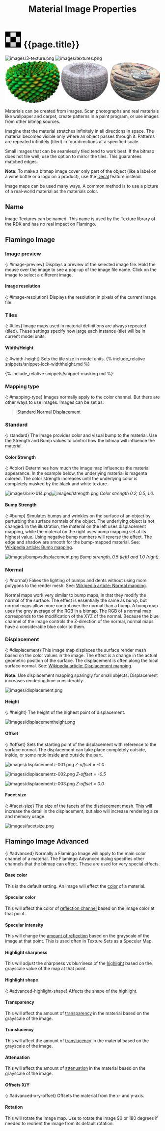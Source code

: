 ﻿---
title: Material Image Properties
---


# ![images/images.svg](images/images.svg) {{page.title}}

![images/3-texture.png](images/3-texture.png)
![images/textures.png](images/textures.png)
![images/solidcolors.png](images/textureset.png)

Materials can be created from images. Scan photographs and real materials like wallpaper and carpet, create patterns in a paint program, or use images from other bitmap sources.

Imagine that the material stretches infinitely in all directions in space. The material becomes visible only where an object passes through it. Patterns are repeated infinitely (tiled) in four directions at a specified scale.

Small images that can be seamlessly tiled tend to work best. If the bitmap does not tile well, use the option to mirror the tiles. This guarantees matched edges.

**Note:** To make a bitmap image cover only part of the object (like a label on a wine bottle or a logo on a product), use the [Decal](properties-decal.html) feature instead.

Image maps can be used many ways. A common method is to use a picture of a real-world material as the materials color.

## Name
Image Textures can be named.  This name is used by the Texture library of the RDK and has no real impact on Flamingo.

## Flamingo Image

### Image preview
{: #image-preview}
Displays a preview of the selected image file. Hold the mouse over the image to see a pop-up of the image file name.  Click on the image to select a different image.

#### Image resolution
{: #image-resolution}
Displays the resolution in pixels of the current image file.

### Tiles
{: #tiles}
Image maps used in material definitions are always repeated (tiled). These settings specify how large each instance (tile) will be in current model units.

#### Width/Height
{: #width-height}
Sets the tile size in model units.
{% include_relative snippets/snippet-lock-widthheight.md %}

{% include_relative snippets/snippet-masking.md %}

### Mapping type
{: #mapping-type}
Images normally apply to the color channel. But there are other ways to use images.  Images can be set as:

> [Standard](#standard)
> [Normal](#normal)
> [Displacement](#displacement)

### Standard
{: standard}
The image provides color and visual bump to the material. Use the Strength and Bump values to control how the bitmap will influence the material.

#### Color Strength
{: #color}
Determines how much the image map influences the material appearance. In the example below, the underlying material is magenta colored. The color strength increases until the underlying color is completely masked by the black and white texture.

![images/brik-b14.png](images/brik-b14.png)![images/strength.png](images/strength.png)
*Color strength 0.2, 0.5, 1.0.*

#### Bump Strength
{: #bump}
Simulates bumps and wrinkles on the surface of an object by perturbing the surface normals of the object. The underlying object is not changed. In the illustration, the material on the left uses displacement mapping, while the material on the right uses bump mapping set at its highest value. Using negative bump numbers will reverse the effect. The edge and shadow are smooth for the bump-mapped material. See: [Wikipedia article: Bump mapping](http://en.wikipedia.org/wiki/Bump_mapping).

![images/bumpvsdisplacement.png](images/bumpvsdisplacement.png)
*Bump strength, 0.5 (left) and 1.0 (right).*

### Normal
{: #normal}
Fakes the lighting of bumps and dents without using more polygons to the render mesh. See: [Wikipedia article: Normal mapping](http://en.wikipedia.org/wiki/Normal_mapping).

Normal maps work very similar to bump maps, in that they modify the normal of the surface. The effect is essentially the same as bump, but normal maps allow more control over the normal than a bump. A bump map uses the grey average of the RGB in a bitmap. The RGB of a normal map corresponds to the modification of the XYZ of the normal. Because the blue channel of the image controls the Z-direction of the normal, normal maps have a considerable blue color to them.

### Displacement
{: #displacement}
This image map displaces the surface render mesh based on the color values in the image. The effect is a change in the actual geometric position of the surface. The displacement is often along the local surface normal. See: [Wikipedia article: Displacement mapping](http://en.wikipedia.org/wiki/Displacement_mapping).

 **Note:** Use displacement mapping sparingly for small objects. Displacement increases rendering time considerably.

![images/displacement.png](images/displacement.png)

#### Height
{: #height}
The height of the highest point of displacement.

![images/displacementheight.png](images/displacementheight.png)

#### Offset
{: #offset}
Sets the starting point of the displacement with reference to the surface normal. The displacement can take place completely outside, inside, or some ratio inside and outside the part.

![images/displacementz-001.png](images/displacementz-001.png)
*Z-offset = -1.0*

![images/displacementz-002.png](images/displacementz-002.png)
*Z-offset = -0.5*

![images/displacementz-003.png](images/displacementz-003.png)
*Z-offset = 0.0*

#### Facet size
{: #facet-size}
The size of the facets of the displacement mesh. This will increase the detail in the displacement, but also will increase rendering size and memory usage.

![images/facetsize.png](images/facetsize.png)

## Flamingo Image Advanced
{: #advanced}
Normally a Flamingo Image will apply to the main color channel of a material. The Flamingo Advanced dialog specifies other channels that the bitmap can effect.  These are used for very special effects.

####  Base color
This is the default setting.  An image will effect the [color](advanced-material-properties-main.html#color) of a material.

####  Specular color
This will affect the color of [reflection channel](advanced-material-properties-main.html#highlight-color) based on the image color at that point.

####  Specular intensity
This will change the [amount of reflection](advanced-material-properties-main.html#intensity) based on the grayscale of the image at that point.  This is used often in Texture Sets as a Specular Map.

####  Highlight sharpness
This will adjust the sharpness vs blurriness of the [highlight](advanced-material-properties-main.html#intensity) based on the grayscale value of the map at that point.

#### Highlight shape
{: #advanced-highlight-shape}
Affects the shape of the highlight.

####  Transparency
This will affect the amount of [transparency](advanced-material-properties-main.html#intensity) in the material based on the grayscale of the image.

####  Translucency
This will affect the amount of [translucency](advanced-material-properties-transparency.html#translucency) in the material based on the grayscale of the image.

####  Attenuation
This will affect the amount of [attenuation](advanced-material-properties-transparency.html#attenuation) in the material based on the grayscale of the image.

#### Offsets X/Y
{: #advanced-x-y-offset}
Offsets the material from the x- and y-axis.

####  Rotation
This will rotate the image map.  Use to rotate the image 90 or 180 degrees if needed to reorient the image from its default rotation.
